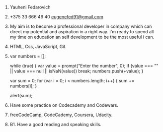 1. Yauheni Fedarovich

2. +375 33 666 46 40
eugenefed91@gmail.com

3. My aim is to become a professional developer in company which can direct my potential and aspiration in a right way. I'm ready to spend all my time on education an self development to be the most useful i can.

4. HTML, Css, JavaScript, Git.

5. var numbers = [];
   
   while (true) {
     var value = prompt("Enter the number", 0);
     if (value === "" || value === null || isNaN(value))
     break;
     numbers.push(+value);
   }

   var sum = 0;
   for (var i = 0; i < numbers.length; i++) {
     sum += numbers[i];
   }
   
   alert(sum);

6. Have some practice on Codecademy and Codewars.

7. freeCodeCamp, CodeCademy, Coursera, Udacity.

8. B1. Have a good reading and speaking skills.